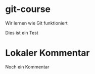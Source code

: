 # git-course
Wir lernen wie Git funktioniert

Dies ist ein Test

# Lokaler Kommentar
Noch ein Kommentar

